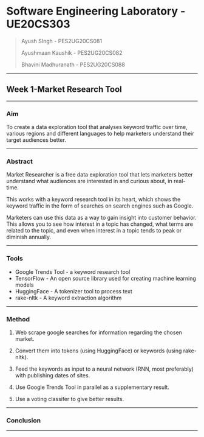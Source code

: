 # Software Engineering Laboratory - UE20CS303

> Ayush SIngh - PES2UG20CS081
> 
> Ayushmaan Kaushik - PES2UG20CS082
> 
> Bhavini Madhuranath - PES2UG20CS088

---

## Week 1-Market Research Tool

---

### Aim

To create a data exploration tool that analyses keyword traffic over time, various regions and different languages to help marketers understand their target audiences better.

---

### Abstract

Market Researcher is a free data exploration tool that lets marketers better understand what audiences are interested in and curious about, in real-time. 

This works with a keyword research tool in its heart, which shows the keyword traffic in the form of searches on search engines such as Google. 

Marketers can use this data as a way to gain insight into customer behavior. This allows you to see how interest in a topic has changed, what terms are related to the topic, and even when interest in a topic tends to peak or diminish annually.

---

### Tools

- Google Trends Tool - a keyword research tool
- TensorFlow - An open source library used for creating machine learning models
- HuggingFace - A tokenizer tool to process text
- rake-nltk - A keyword extraction algorithm

---

### Method

1. Web scrape google searches for information regarding the chosen market.

2. Convert them into tokens (using HuggingFace) or keywords (using rake-nltk).

3. Feed the keywords as input to a neural network (RNN, most preferably) with publishing dates of sites. 

4. Use Google Trends Tool in parallel as a supplementary result.

5. Use a voting classifer to give better results.

---

### Conclusion

--- 